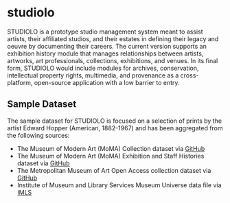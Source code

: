 # studiolo
STUDIOLO is a prototype studio management system meant to assist artists, their affiliated studios, and their estates in defining their legacy and oeuvre by documenting their careers. The current version supports an exhibition history module that manages relationships between artists, artworks, art professionals, collections, exhibitions, and venues. In its final form, STUDIOLO would include modules for archives, conservation, intellectual property rights, multimedia, and provenance as a cross-platform, open-source application with a low barrier to entry.

## Sample Dataset
The sample dataset for STUDIOLO is focused on a selection of prints by the artist Edward Hopper (American, 1882-1967) and has been aggregated from the following sources:
* The Museum of Modern Art (MoMA) Collection dataset via [GitHub](https://github.com/MuseumofModernArt/collection)
* The Museum of Modern Art (MoMA) Exhibition and Staff Histories dataset via [GitHub](https://github.com/MuseumofModernArt/exhibitions)
* The Metropolitan Museum of Art Open Access collection dataset via [GitHub](https://github.com/metmuseum/openaccess)
* Institute of Museum and Library Services Museum Universe data file via [IMLS](https://www.imls.gov/research-evaluation/data-collection/museum-universe-data-file)
